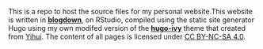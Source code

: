 This is a repo to host the source files for my personal website.This website is written in [**blogdown**](https://github.com/rstudio/blogdown), on RStudio, compiled using the static site generator Hugo using my own modifed version of the [**hugo-ivy**](https://github.com/yihui/hugo-ivy) theme that created from [Yihui](https://github.com/yihui). The content of all pages is licensed under [CC BY-NC-SA 4.0](http://creativecommons.org/licenses/by-nc-sa/4.0/).


